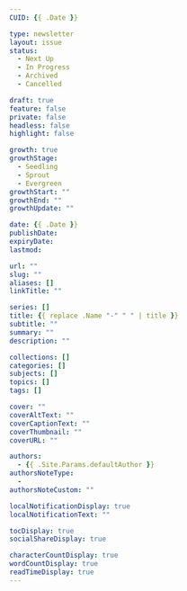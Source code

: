 ```yaml
---
CUID: {{ .Date }}

type: newsletter
layout: issue
status:
  - Next Up
  - In Progress
  - Archived
  - Cancelled

draft: true
feature: false
private: false
headless: false
highlight: false

growth: true
growthStage:
  - Seedling
  - Sprout
  - Evergreen
growthStart: ""
growthEnd: ""
growthUpdate: ""

date: {{ .Date }}
publishDate:
expiryDate:
lastmod:

url: ""
slug: ""
aliases: []
linkTitle: ""

series: []
title: {{ replace .Name "-" " " | title }}
subtitle: ""
summary: ""
description: ""

collections: []
categories: []
subjects: []
topics: []
tags: []

cover: ""
coverAltText: ""
coverCaptionText: ""
coverThumbnail: ""
coverURL: ""

authors:
  - {{ .Site.Params.defaultAuthor }}
authorsNoteType:
  - 
authorsNoteCustom: ""

localNotificationDisplay: true
localNotificationText: ""

tocDisplay: true
socialShareDisplay: true

characterCountDisplay: true
wordCountDisplay: true
readTimeDisplay: true
---
```

